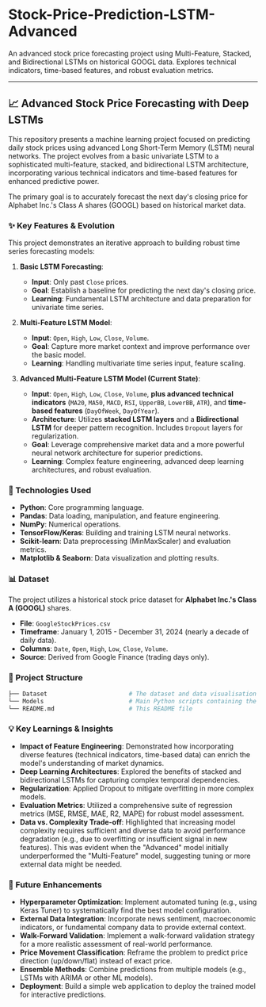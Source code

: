 # Stock-Price-Prediction-LSTM-Advanced
An advanced stock price forecasting project using Multi-Feature, Stacked, and Bidirectional LSTMs on historical GOOGL data. Explores technical indicators, time-based features, and robust evaluation metrics.

---

## 📈 Advanced Stock Price Forecasting with Deep LSTMs

This repository presents a machine learning project focused on predicting daily stock prices using advanced Long Short-Term Memory (LSTM) neural networks. The project evolves from a basic univariate LSTM to a sophisticated multi-feature, stacked, and bidirectional LSTM architecture, incorporating various technical indicators and time-based features for enhanced predictive power.

The primary goal is to accurately forecast the next day's closing price for Alphabet Inc.'s Class A shares (GOOGL) based on historical market data.

### ✨ Key Features & Evolution

This project demonstrates an iterative approach to building robust time series forecasting models:

1.  **Basic LSTM Forecasting**:
    * **Input**: Only past `Close` prices.
    * **Goal**: Establish a baseline for predicting the next day's closing price.
    * **Learning**: Fundamental LSTM architecture and data preparation for univariate time series.

2.  **Multi-Feature LSTM Model**:
    * **Input**: `Open`, `High`, `Low`, `Close`, `Volume`.
    * **Goal**: Capture more market context and improve performance over the basic model.
    * **Learning**: Handling multivariate time series input, feature scaling.

3.  **Advanced Multi-Feature LSTM Model (Current State)**:
    * **Input**: `Open`, `High`, `Low`, `Close`, `Volume`, **plus advanced technical indicators** (`MA20`, `MA50`, `MACD`, `RSI`, `UpperBB`, `LowerBB`, `ATR`), and **time-based features** (`DayOfWeek`, `DayOfYear`).
    * **Architecture**: Utilizes **stacked LSTM layers** and a **Bidirectional LSTM** for deeper pattern recognition. Includes `Dropout` layers for regularization.
    * **Goal**: Leverage comprehensive market data and a more powerful neural network architecture for superior predictions.
    * **Learning**: Complex feature engineering, advanced deep learning architectures, and robust evaluation.

### 🚀 Technologies Used

* **Python**: Core programming language.
* **Pandas**: Data loading, manipulation, and feature engineering.
* **NumPy**: Numerical operations.
* **TensorFlow/Keras**: Building and training LSTM neural networks.
* **Scikit-learn**: Data preprocessing (MinMaxScaler) and evaluation metrics.
* **Matplotlib & Seaborn**: Data visualization and plotting results.

### 📊 Dataset

The project utilizes a historical stock price dataset for **Alphabet Inc.'s Class A (GOOGL)** shares.

* **File**: `GoogleStockPrices.csv`
* **Timeframe**: January 1, 2015 - December 31, 2024 (nearly a decade of daily data).
* **Columns**: `Date`, `Open`, `High`, `Low`, `Close`, `Volume`.
* **Source**: Derived from Google Finance (trading days only).

### 📁 Project Structure

```bash
├── Dataset                       # The dataset and data visualisation used for the project
└── Models                        # Main Python scripts containing the differnet LSTM model
└── README.md                     # This README file
```
### 💡 Key Learnings & Insights

* **Impact of Feature Engineering**: Demonstrated how incorporating diverse features (technical indicators, time-based data) can enrich the model's understanding of market dynamics.
* **Deep Learning Architectures**: Explored the benefits of stacked and bidirectional LSTMs for capturing complex temporal dependencies.
* **Regularization**: Applied Dropout to mitigate overfitting in more complex models.
* **Evaluation Metrics**: Utilized a comprehensive suite of regression metrics (MSE, RMSE, MAE, R2, MAPE) for robust model assessment.
* **Data vs. Complexity Trade-off**: Highlighted that increasing model complexity requires sufficient and diverse data to avoid performance degradation (e.g., due to overfitting or insufficient signal in new features). This was evident when the "Advanced" model initially underperformed the "Multi-Feature" model, suggesting tuning or more external data might be needed.

### 🔮 Future Enhancements

* **Hyperparameter Optimization**: Implement automated tuning (e.g., using Keras Tuner) to systematically find the best model configuration.
* **External Data Integration**: Incorporate news sentiment, macroeconomic indicators, or fundamental company data to provide external context.
* **Walk-Forward Validation**: Implement a walk-forward validation strategy for a more realistic assessment of real-world performance.
* **Price Movement Classification**: Reframe the problem to predict price direction (up/down/flat) instead of exact price.
* **Ensemble Methods**: Combine predictions from multiple models (e.g., LSTMs with ARIMA or other ML models).
* **Deployment**: Build a simple web application to deploy the trained model for interactive predictions.

